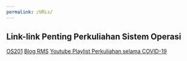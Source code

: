 ```yaml
---
permalink: /URLs/
---
```

## Link-link Penting Perkuliahan Sistem Operasi

[OS201](https://os.vlsm.org/)
[Blog RMS](https://rahmatm.samik-ibrahim.vlsm.org/)
[Youtube Playlist Perkuliahan selama COVID-19](https://os.vlsm.org/playlists/)
